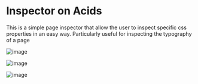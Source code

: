 # Inspector on Acids
This is a simple page inspector that allow the user to inspect specific css properties in an easy way. Particularly useful for inspecting the typography of a page


![image](https://user-images.githubusercontent.com/26362138/118399926-ccdb3b00-b65f-11eb-9122-fa553a0c3092.png)


![image](https://user-images.githubusercontent.com/26362138/118399929-cea4fe80-b65f-11eb-985c-fffc6aa30a33.png)


![image](https://user-images.githubusercontent.com/26362138/118399930-d06ec200-b65f-11eb-90ff-b3fc1aa079a7.png)
